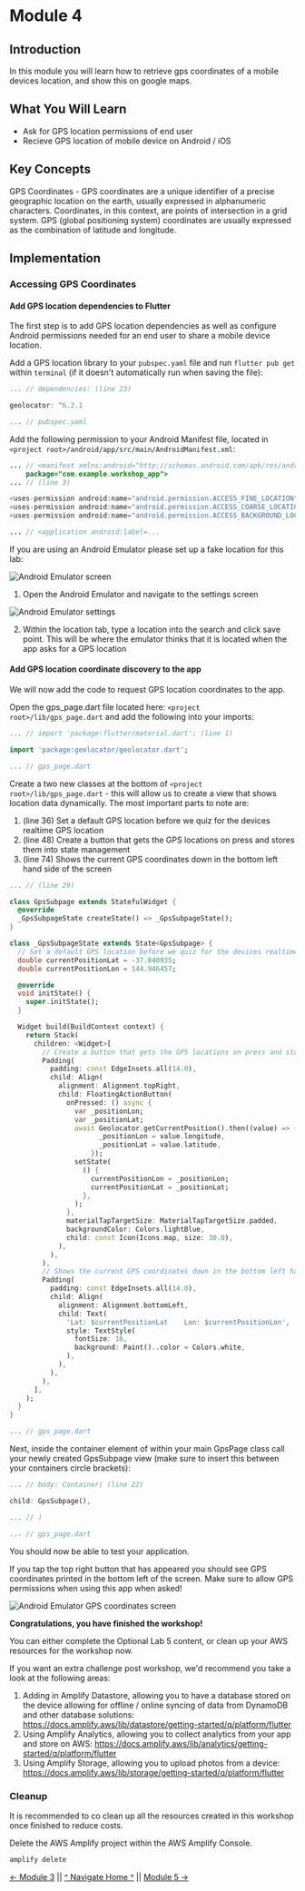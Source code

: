 # Module 4

## Introduction
In this module you will learn how to retrieve gps coordinates of a mobile devices location, and show this on google maps.

## What You Will Learn
* Ask for GPS location permissions of end user
* Recieve GPS location of mobile device on Android / iOS

## Key Concepts
GPS Coordinates - GPS coordinates are a unique identifier of a precise geographic location on the earth, usually expressed in alphanumeric characters. Coordinates, in this context, are points of intersection in a grid system. GPS (global positioning system) coordinates are usually expressed as the combination of latitude and longitude.

## Implementation

### Accessing GPS Coordinates

#### Add GPS location dependencies to Flutter
The first step is to add GPS location dependencies as well as configure Android permissions needed for an end user to share a mobile device location.

Add a GPS location library to your ```pubspec.yaml``` file and run ```flutter pub get``` within ```terminal``` (if it doesn't automatically run when saving the file):

``` dart
... // dependencies: (line 23)

geolocator: ^6.2.1

... // pubspec.yaml
```

Add the following permission to your Android Manifest file, located in ```<project root>/android/app/src/main/AndroidManifest.xml```:

``` java
... // <manifest xmlns:android="http://schemas.android.com/apk/res/android"
    package="com.example.workshop_app">
... // (line 3)

<uses-permission android:name="android.permission.ACCESS_FINE_LOCATION" />
<uses-permission android:name="android.permission.ACCESS_COARSE_LOCATION" />
<uses-permission android:name="android.permission.ACCESS_BACKGROUND_LOCATION" />

... // <application android:label=...
```

If you are using an Android Emulator please set up a fake location for this lab:

![Android Emulator screen](./images/android-location-set-1.png)

1.  Open the Android Emulator and navigate to the settings screen

![Android Emulator settings](./images/android-location-set-2.png)

2. Within the location tab, type a location into the search and click save point. This will be where the emulator thinks that it is located when the app asks for a GPS location

#### Add GPS location coordinate discovery to the app
We will now add the code to request GPS location coordinates to the app.

Open the gps_page.dart file located here: ```<project root>/lib/gps_page.dart``` and add the following into your imports:

``` dart
... // import 'package:flutter/material.dart'; (line 1)

import 'package:geolocator/geolocator.dart';

... // gps_page.dart
```

Create a two new classes at the bottom of ```<project root>/lib/gps_page.dart``` - this will allow us to create a view that shows location data dynamically. The most important parts to note are:

1. (line 36) Set a default GPS location before we quiz for the devices realtime GPS location
2. (line 48) Create a button that gets the GPS locations on press and stores them into state management
3. (line 74) Shows the current GPS coordinates down in the bottom left hand side of the screen

``` dart
... // (line 29)

class GpsSubpage extends StatefulWidget {
  @override
  _GpsSubpageState createState() => _GpsSubpageState();
}

class _GpsSubpageState extends State<GpsSubpage> {
  // Set a default GPS location before we quiz for the devices realtime GPS location
  double currentPositionLat = -37.840935;
  double currentPositionLon = 144.946457;

  @override
  void initState() {
    super.initState();
  }

  Widget build(BuildContext context) {
    return Stack(
      children: <Widget>[
        // Create a button that gets the GPS locations on press and stores them into state management
        Padding(
          padding: const EdgeInsets.all(14.0),
          child: Align(
            alignment: Alignment.topRight,
            child: FloatingActionButton(
              onPressed: () async {
                var _positionLon;
                var _positionLat;
                await Geolocator.getCurrentPosition().then((value) => {
                      _positionLon = value.longitude,
                      _positionLat = value.latitude,
                    });
                setState(
                  () {
                    currentPositionLon = _positionLon;
                    currentPositionLat = _positionLat;
                  },
                );
              },
              materialTapTargetSize: MaterialTapTargetSize.padded,
              backgroundColor: Colors.lightBlue,
              child: const Icon(Icons.map, size: 30.0),
            ),
          ),
        ),
        // Shows the current GPS coordinates down in the bottom left hand side of the screen
        Padding(
          padding: const EdgeInsets.all(14.0),
          child: Align(
            alignment: Alignment.bottomLeft,
            child: Text(
              'Lat: $currentPositionLat    Lon: $currentPositionLon',
              style: TextStyle(
                fontSize: 16,
                background: Paint()..color = Colors.white,
              ),
            ),
          ),
        ),
      ],
    );
  }
}

... // gps_page.dart
```

Next, inside the container element of within your main GpsPage class call your newly created GpsSubpage view (make sure to insert this between your containers circle brackets):

``` dart
... // body: Container( (line 22)

child: GpsSubpage(),

... // )

... // gps_page.dart
```

You should now be able to test your application. 

If you tap the top right button that has appeared you should see GPS coordinates printed in the bottom left of the screen. Make sure to allow GPS permissions when using this app when asked!

![Android Emulator GPS coordinates screen](./images/gps-coordinates.png)

**Congratulations, you have finished the workshop!**

You can either complete the Optional Lab 5 content, or clean up your AWS resources for the workshop now.

If you want an extra challenge post workshop, we'd recommend you take a look at the following areas:

1. Adding in Amplify Datastore, allowing you to have a database stored on the device allowing for offline / online syncing of data from DynamoDB and other database solutions: https://docs.amplify.aws/lib/datastore/getting-started/q/platform/flutter
2. Using Amplify Analytics, allowing you to collect analytics from your app and store on AWS: https://docs.amplify.aws/lib/analytics/getting-started/q/platform/flutter
3. Using Amplify Storage, allowing you to upload photos from a device: https://docs.amplify.aws/lib/storage/getting-started/q/platform/flutter

### Cleanup
It is recommended to co clean up all the resources created in this workshop once finished to reduce costs.

Delete the AWS Amplify project within the AWS Amplify Console.
``` bash
amplify delete
```

[<- Module 3](../module3/README.md) || [^ Navigate Home ^](../README.md) || [Module 5 ->](../module5/README.md)
